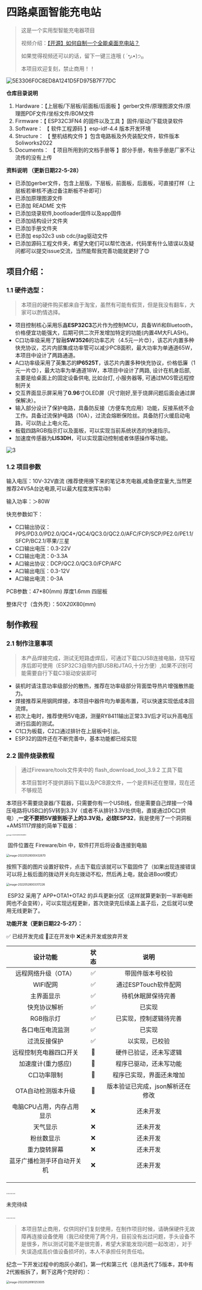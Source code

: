 # 四路桌面智能充电站

> 这是一个实用型智能充电器项目
>
> 视频介绍：[【开源】如何自制一个全能桌面充电站？](https://www.bilibili.com/video/BV1X94y1U7av/)
>
> 如果觉得视频还可以的话，留下一键三连哦 ( ˊ•̥▵•)੭₎₎
>
> 本项目欢迎复刻，禁止商用！！

![5E3306F0C8ED8A1241D5FD975B7F77DC](https://raw.githubusercontent.com/liaozhelin/picgo/master/5E3306F0C8ED8A1241D5FD975B7F77DC.png)

**仓库目录说明**

1. Hardware：【上层板/下层板/前面板/后面板 】gerber文件/原理图源文件/原理图PDF文件/坐标文件/BOM文件
2. Firmware：【 ESP32C3FN4 的固件以及工具 】固件/驱动/下载烧录软件
3. Software： 【 软件工程源码 】esp-idf-4.4 版本开发环境
4. Structure： 【 整机结构文件 】包含电路板及外壳装配文件，软件版本Soliworks2022
5. Documents： 【 项目所用到的文档手册等 】部分手册，有些手册是厂家不让流传的没有上传

**资料说明 （更新日期22-5-28）**

- 已添加gerber文件，包含上层版，下层板，前面板，后面板，可直接打样（上层板若审核不通过备注断板不补即可）
- 已添加原理图源文件
- 已添加 README 文件 
- 已添加烧录软件,bootloader固件以及app固件
- 已添加结构设计文件夹
- 已添加手册文件夹
- 已添加 esp32c3 usb cdc/jtag驱动文件
- 已添加源码工程文件夹，希望大佬们可以帮忙改进，代码里有什么错误以及疑问都可以提交issue交流，当然能帮我完善功能就更好了😊

## 项目介绍：

### 1.1 硬件选型：

> 本项目的硬件购买都来自于淘宝，虽然有可能有假货，但是我没有翻车，大家可以酌情选择。

- 项目控制核心采用乐鑫**ESP32C3**芯片作为控制MCU，具备Wifi和Bluetooth，价格便宜功能强大，后期可供二次开发增加特定的功能(内置4M大FLASH)。
- C口功率级采用了智融**SW3526**的功率芯片（4.5元一片😍），该芯片内置多种快充协议，芯片内部集成功率管可以减少PCB面积，最大功率为单通道65W，本项目中设计了两路通道。
- A口功率级采用了英集芯的**IP6525T**，该芯片内置多种快充协议，价格低廉（1元一片😍），最大功率为单通道18W，本项目中设计了两路, 设计在机身后部, 主要是给桌面上的固定设备供电, 比如台灯, 小服务器等, 可通过MOS管远程控制开关
- 交互界面显示屏采用了**0.96**寸OLED屏（尺寸刚好,至于烧屏问题后面会通过屏保解决）。
- 输入部分设计了保护电路，具备防反接（方便车充应用）功能，反接系统不会工作。具备过流保护电路（10A），过流会熔断保险丝。具备防打火缓启动电路，可以防止上电火花。
- 板载四路RGB指示灯以及面板，可以实现当前系统状态的快速指示。
- 加速度传感器为**LIS3DH**，可以实现震动控制或者体感操作等功能。

![3](https://raw.githubusercontent.com/liaozhelin/picgo/master/3.jpg)

### 1.2 项目参数

输入电压：10V-32V直流 (推荐使用换下来的笔记本充电器,咸鱼便宜量大,当然更推荐24V5A台达电源,可以最大程度发挥功率)

输入功率：＞80W

快充参数如下：

- C口输出协议：PPS/PD3.0/PD2.0/QC4+/QC4/QC3.0/QC2.0/AFC/FCP/SCP/PE2.0/PE1.1/SFCP/BC2.1/苹果/三星
- C口输出电压：0.3-22V
- C口输出电流：0-3.3A
- A口输出协议：DCP/QC2.0/QC3.0/FCP/AFC
- A口输出电压：0.3-12V
- A口输出电流：0-3A

PCB参数：47*80(mm) 厚度1.6mm 四层板

整体尺寸（含外壳）：50X*20X*80(mm)

## 制作教程

### 2.1 制作注意事项

> 本产品焊接完成，测试无短路虚焊后，可通过下载口USB连接电脑，烧写程序后即可使用（ESP32C3自带内部USB和JTAG,十分方便）,如果不识别可能需要自行下载C3驱动安装即可

- 装机时请注意功率级部分的散热，推荐在功率级部分背面垫导热片增强散热能力。
- 焊接推荐采用钢网焊接，本项目中器件均为单面布置，可以快速实现低成本回流焊。
- 初次上电时，推荐使用5V电源，测量RY8411输出正常3.3V后才可以升高电压进行后面的测试。
- C1口为板载，C2口通过排针在上层板中引出。
- ESP32的固件还在不断完善中，基本功能都已经实现

### 2.2 固件烧录教程

> 通过Fireware/tools文件夹中的 flash_download_tool_3.9.2 工具下载
>
> 本项目暂时不提供源码下载以及PCB源文件，一个是资料还在整理，现在还不够规范

​	本项目不需要烧录器/下载器，只需要你有一个USB线，但是需要自己焊接一个降压电路将USB口的5V转到3.3V（或者不从排针3.3V处供电，直接通过DC口供电）,**一定不要把5V接到板子上的3.3V处，必烧ESP32**，我是使用了一个洞洞板+AMS1117焊接的简单下载器：

<img src="https://raw.githubusercontent.com/liaozhelin/picgo/master/image-20220528000844883.png" alt="image-20220528000844883" style="zoom:25%;" />

​	固件位置在 Fireware/bin 中，软件打开后将设备连接到电脑

<img src="https://raw.githubusercontent.com/liaozhelin/picgo/master/image-20220528000432670.png" alt="image-20220528000432670" style="zoom:50%;" />

​	按照下面的图片设置好软件，点击下载应该就可以下载固件了（如果出现连接错误可以将上板后面的拨动开关向左拨动不松，然后再上电，就会进Boot模式）

<img src="https://raw.githubusercontent.com/liaozhelin/picgo/master/image-20220528003317226.png" alt="image-20220528003317226" style="zoom:50%;" />

​	ESP32 采用了 APP+OTA1+OTA2 的乒乓更新分区（这样就算更新到一半断电断网也不会变砖），可以实现远程更新，首次烧录完后续盖上盖子后，之后就可以使用无线更新了。

**功能开发（更新日期22-5-27）：**

✅ 已经开发完成   🚩正在开发中   ❌还未开发或放弃开发

|          设计功能          | 状态 |               说明               |
| :------------------------: | :--: | :------------------------------: |
|    远程网络升级（OTA）     |  ✅   |         带固件版本号校验         |
|          WIFI配网          |  ✅   |       通过ESPTouch软件配网       |
|         主界面显示         |  ✅   |        待机休眠屏保待完善        |
|        快充协议解析        |  ✅   |              已实现              |
|         RGB指示灯          |  ✅   |      已实现，控制逻辑待完善      |
|      各口电压电流监测      |  ✅   |              已实现              |
|        过流反接保护        |  ✅   |          以实现，已校验          |
|   远程控制充电器四口开关   |  🚩   |      硬件已验证，还未写逻辑      |
|     加速度计(重力感应)     |  🚩   |      程序已驱动，还未写功能      |
|        C口功率限制         |  🚩   |     程序已实现，界面还未增加     |
|    OTA自动检测版本升级     |  🚩   | 版本验证已完成，json解析还在修改 |
| 电脑CPU占用，内存占用显示  |  ❌   |             还未开发             |
|          天气显示          |  ❌   |             还未开发             |
|         粉丝数显示         |  ❌   |             还未开发             |
|        重力旋转屏幕        |  ❌   |             还未开发             |
| 蓝牙广播检测手环自动开关机 |  ❌   |             还未开发             |
|                            |      |                                  |
|                            |      |                                  |
|                            |      |                                  |

......

未完待续

......



> 本项目禁止商用，仅供同好们复刻使用，在制作项目时候，请确保硬件无故障再连接设备使用（我已经使用了两个月，目前没有出过问题，手头设备不是很多，所以测试可能不是很完善，希望大家能发现问题一起改进），对于失误造成高价值设备损坏的，本人不承担任何责任哈。

纪念一下开发过程中的炮灰小弟们，第一代和第三代（总共迭代了5版本，其中有2代搬板拆了，剩下这两个完好的）：

<img src="https://raw.githubusercontent.com/liaozhelin/picgo/master/image-20220528181253005.png" alt="image-20220528181253005" style="zoom:50%;" />

